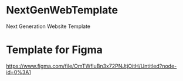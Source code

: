 # NextGenWebTemplate
Next Generation Website Template

# Template for Figma
https://www.figma.com/file/OmTWfluBn3x72PNJtjOitH/Untitled?node-id=0%3A1


